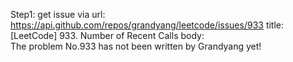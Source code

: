 Step1: get issue via url: https://api.github.com/repos/grandyang/leetcode/issues/933 
 title:[LeetCode] 933. Number of Recent Calls 
 body:  
 The problem No.933 has not been written by Grandyang yet!